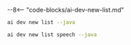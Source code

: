 --8<-- "code-blocks/ai-dev-new-list.md"

```bash title="List only Java samples"
ai dev new list --java
```

```bash title="Filter the list by name"
ai dev new list speech --java
```